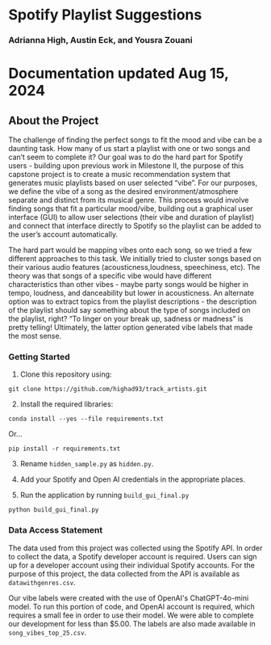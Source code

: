 # Spotify Playlist Suggestions 
### Adrianna High, Austin Eck, and Yousra Zouani
# Documentation updated Aug 15, 2024

## About the Project 

The challenge of finding the perfect songs to fit the mood and vibe can be a daunting task. How many of us start a playlist with one or two songs and can’t seem to complete it? Our goal was to do the hard part for Spotify users - building upon previous work in Milestone II, the purpose of this capstone project is to create a music recommendation system that generates music playlists based on user selected “vibe”.  For our purposes, we define the vibe of a song as the desired environment/atmosphere separate and distinct from its musical genre. This process would involve finding songs that fit a particular mood/vibe, building out a graphical user interface (GUI) to allow user selections (their vibe and duration of playlist) and connect that interface directly to Spotify so the playlist can be added to the user’s account automatically. 

The hard part would be mapping vibes onto each song, so we tried a few different approaches to this task. We initially tried to cluster songs based on their various audio features (acousticness,loudness, speechiness, etc). The theory was that songs of a specific vibe would have different characteristics than other vibes - maybe party songs would be higher in tempo, loudness, and danceability but lower in acousticness. An alternate option was to extract topics from the playlist descriptions - the description of the playlist should say something about the type of songs included on the playlist, right? “To linger on your break up, sadness or madness” is pretty telling! Ultimately, the latter option generated vibe labels that made the most sense.

### Getting Started 
1. Clone this repository using:

`git clone https://github.com/highad93/track_artists.git`

2. Install the required libraries: 

`conda install --yes --file requirements.txt`

Or... 

`pip install -r requirements.txt`

3. Rename `hidden_sample.py` as `hidden.py`. 

4. Add your Spotify and Open AI credentials in the appropriate places. 
5. Run the application by running `build_gui_final.py`

`python build_gui_final.py`

### Data Access Statement 

The data used from this project was collected using the Spotify API. 
In order to collect the data, a Spotify developer account is required. 
Users can sign up for a developer account using their individual Spotify accounts. 
For the purpose of this project, the data collected from the API is available as `datawithgenres.csv`. 

Our vibe labels were created with the use of OpenAI's ChatGPT-4o-mini model. 
To run this portion of code, and OpenAI account is required, which requires a small fee in order to use their model. 
We were able to complete our development for less than $5.00. The labels are also made available in `song_vibes_top_25.csv`.




